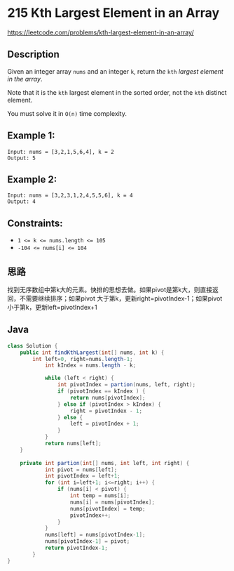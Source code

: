# 215 Kth Largest Element in an Array

https://leetcode.com/problems/kth-largest-element-in-an-array/

## Description

Given an integer array `nums` and an integer `k`, return *the* `kth` *largest element in the array*.

Note that it is the `kth` largest element in the sorted order, not the `kth` distinct element.

You must solve it in `O(n)` time complexity.

 

## **Example 1:**

```
Input: nums = [3,2,1,5,6,4], k = 2
Output: 5
```

## **Example 2:**

```
Input: nums = [3,2,3,1,2,4,5,5,6], k = 4
Output: 4
```

 

## **Constraints:**

- `1 <= k <= nums.length <= 105`
- `-104 <= nums[i] <= 104`



## 思路

找到无序数组中第k大的元素。快排的思想去做。如果pivot是第k大，则直接返回，不需要继续排序；如果pivot 大于第k，更新right=pivotIndex-1；如果pivot 小于第k，更新left=pivotIndex+1

## Java

```java
class Solution {
    public int findKthLargest(int[] nums, int k) {
        int left=0, right=nums.length-1;
            int kIndex = nums.length - k;

            while (left < right) {
                int pivotIndex = partion(nums, left, right);
                if (pivotIndex == kIndex ) {
                    return nums[pivotIndex];
                } else if (pivotIndex > kIndex) {
                    right = pivotIndex - 1;
                } else {
                    left = pivotIndex + 1;
                }
            }
            return nums[left];
    }
    
    private int partion(int[] nums, int left, int right) {
            int pivot = nums[left];
            int pivotIndex = left+1;
            for (int i=left+1; i<=right; i++) {
                if (nums[i] < pivot) {
                    int temp = nums[i];
                    nums[i] = nums[pivotIndex];
                    nums[pivotIndex] = temp;
                    pivotIndex++;
                }
            }
            nums[left] = nums[pivotIndex-1];
            nums[pivotIndex-1] = pivot;
            return pivotIndex-1;
        }
}
```

